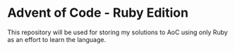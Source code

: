 # Advent of Code - Ruby Edition

This repository will be used for storing my solutions to AoC using only Ruby as an effort to learn the language. 